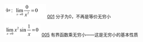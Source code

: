 ![](Attachment/20220708231103.png)
	 [001](bookxnotepro://opennote/?nb={bf3dc445-0c59-4185-bcd0-3d63797cc6cb}&book=43a8ddb447e812db0b53f95f0fb7e921&page=0&x=134&y=477&id=1044)
	 分子为0，不再是等价无穷小

![](Attachment/20220709004439.png)
	 [005](bookxnotepro://opennote/?nb={bf3dc445-0c59-4185-bcd0-3d63797cc6cb}&book=43a8ddb447e812db0b53f95f0fb7e921&page=4&x=171&y=224&id=1096)
	 有界函数乘无穷小——这是无穷小的基本性质